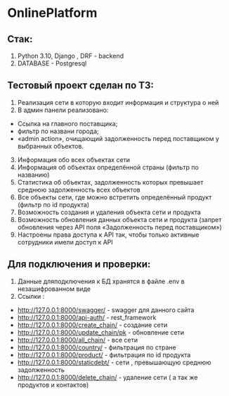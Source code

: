 # OnlinePlatform

## Стак:

1. Python 3.10, Django , DRF - backend
2. DATABASE - Postgresql

## Тестовый проект сделан по ТЗ:

1. Реализация сети в которую входит информация и структура о ней
2. В админ панели реализовано:
- Ссылка на главного поставщика;
- фильтр по названи города;
- «admin action», очищающий задолженность перед поставщиком у выбранных объектов.
3.  Информация обо всех объектах сети
4. Информация об объектах определённой страны (фильтр по названию)
5. Статистика об объектах, задолженность которых превышает среднюю задолженность всех объектов
6. Все объекты сети, где можно встретить определённый продукт (фильтр по id продукта)
7. Возможность создания и удаления объекта сети и продукта
8. Возможность обновления данных объекта сети и продукта (запрет обновления через API поля «Задолженность перед поставщиком»)
9. Настроены права доступа к API так, чтобы только активные сотрудники имели доступ к API

## Для подключения и проверки:

1. Данные дляподключения к БД хранятся в файле .env в незашифрованном виде 
2. Ссылки :
- http://127.0.0.1:8000/swagger/ - swagger для данного сайта
- http://127.0.0.1:8000/api-auth/ - rest_framework
- http://127.0.0.1:8000/create_chain/ -  создание сети
- http://127.0.0.1:8000/update_chain/pk - обновление сети
- http://127.0.0.1:8000/all_chain/ - все сети
- http://127.0.0.1:8000/country/ - фильтрация по стране 
- http://127.0.0.1:8000/product/ - фильтрация по id продукта
- http://127.0.0.1:8000/staticdebt/ - сети , превышающую среднюю задолженность 
- http://127.0.0.1:8000/delete_chain/ - удаление сети ( а так же продуктов и контактов)
